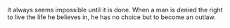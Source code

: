 It always seems impossible until it is done.
When a man is denied the right to live the life he believes in, he has no choice but to become an outlaw.
